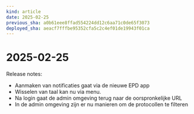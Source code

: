 ```yaml
---
kind: article
date: 2025-02-25
previous_sha: a0b61eee8ffad554224dd12c6aa71c0de65f3073
deployed_sha: aeacf7fffbe95352cfa5c2c4ef01de19943f01ca
---
```


# 2025-02-25

Release notes:

* Aanmaken van notificaties gaat via de nieuwe EPD app
* Wisselen van taal kan nu via menu.
* Na login gaat de admin omgeving terug naar de oorspronkelijke URL
* In de admin omgeving zijn er nu manieren om de protocollen te filteren
